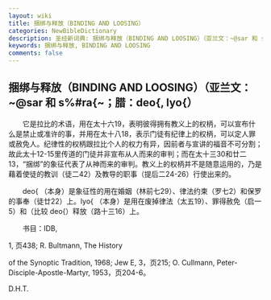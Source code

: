 ```yaml
---
layout: wiki
title: 捆绑与释放（BINDING AND LOOSING）
categories: NewBibleDictionary
description: 圣经新词典: 捆绑与释放（BINDING AND LOOSING）（亚兰文：~@sar 和 s%#ra{~；腊：deo{, lyo{）
keywords: 捆绑与释放, BINDING AND LOOSING
comments: false
---
```


## 捆绑与释放（BINDING AND LOOSING）（亚兰文：~@sar 和 s%#ra{~；腊：deo{, lyo{）

　　它是拉比的术语，用在太十六19，表明彼得拥有教义上的权柄，可以宣布什么是禁止或准许的事，并用在太十八18，表示门徒有纪律上的权柄，可以定人罪或赦免人。纪律性的权柄跟拉比个人的权力有异，因前者与宣讲的福音不可分割；故此太十12-15里传道的门徒并非宣布从人而来的审判；而在太十三30和廿二13，“捆绑”的象征代表了从神而来的审判。教义上的权柄并不是随意运用的，乃是藉着使徒的教训（徒二42）及教导的职事（提后二24-26）行使出来的。

　　deo{ （本身）是象征性的用在婚姻（林前七29）、律法约束（罗七2）和保罗的事奉（徒廿22）上。lyo{ （本身）是用在废掉律法（太五19）、罪得赦免（启一5）和（比较 deo{）释放（路十三16）上。

　　书目：IDB,

1, 页438; R. Bultmann, The History

of the Synoptic Tradition, 1968; Jew E, 3，页215; O. Cullmann, Peter-Disciple-Apostle-Martyr, 1953，页204-6。

D.H.T.






